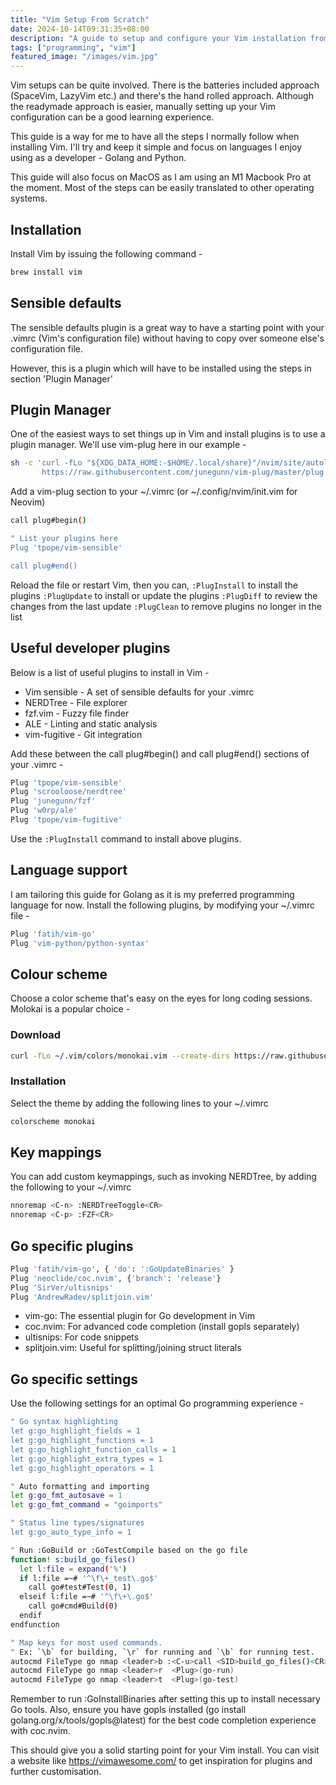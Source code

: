 ```yaml
---
title: "Vim Setup From Scratch"
date: 2024-10-14T09:31:35+08:00
description: "A guide to setup and configure your Vim installation from scratch"
tags: ["programming", "vim"]
featured_image: "/images/vim.jpg"
---
```


Vim setups can be quite involved. There is the batteries included approach (SpaceVim, LazyVim etc.) and there's the hand rolled approach. Although the readymade approach is easier, manually setting up your Vim configuration can be a good learning experience.

This guide is a way for me to have all the steps I normally follow when installing Vim. I'll try and keep it simple and focus on languages I enjoy using as a developer - Golang and Python.

This guide will also focus on MacOS as I am using an M1 Macbook Pro at the moment. Most of the steps can be easily translated to other operating systems.

## Installation

Install Vim by issuing the following command -

```bash
brew install vim
```

## Sensible defaults

The sensible defaults plugin is a great way to have a starting point with your .vimrc (Vim's configuration file) without having to copy over someone else's configuration file. 

However, this is a plugin which will have to be installed using the steps in section 'Plugin Manager'

## Plugin Manager

One of the easiest ways to set things up in Vim and install plugins is to use a plugin manager. We'll use vim-plug here in our example -

```bash
sh -c 'curl -fLo "${XDG_DATA_HOME:-$HOME/.local/share}"/nvim/site/autoload/plug.vim --create-dirs \
       https://raw.githubusercontent.com/junegunn/vim-plug/master/plug.vim'
```
Add a vim-plug section to your ~/.vimrc (or ~/.config/nvim/init.vim for Neovim)

```bash
call plug#begin()

" List your plugins here
Plug 'tpope/vim-sensible'

call plug#end()
```
Reload the file or restart Vim, then you can,
`:PlugInstall` to install the plugins
`:PlugUpdate` to install or update the plugins
`:PlugDiff` to review the changes from the last update
`:PlugClean` to remove plugins no longer in the list


## Useful developer plugins

Below is a list of useful plugins to install in Vim -

* Vim sensible - A set of sensible defaults for your .vimrc
* NERDTree - File explorer
* fzf.vim - Fuzzy file finder
* ALE - Linting and static analysis
* vim-fugitive - Git integration

Add these between the call plug#begin() and call plug#end() sections of your .vimrc -

```bash
Plug 'tpope/vim-sensible'
Plug 'scrooloose/nerdtree'
Plug 'junegunn/fzf'
Plug 'w0rp/ale'
Plug 'tpope/vim-fugitive'
```

Use the `:PlugInstall` command to install above plugins.

## Language support

I am tailoring this guide for Golang as it is my preferred programming language for now. Install the following plugins, by modifying your ~/.vimrc file -

```bash
Plug 'fatih/vim-go'
Plug 'vim-python/python-syntax'

```

## Colour scheme

Choose a color scheme that's easy on the eyes for long coding sessions. Molokai is a popular choice -

### Download

```bash
curl -fLo ~/.vim/colors/monokai.vim --create-dirs https://raw.githubusercontent.com/crusoexia/vim-monokai/refs/heads/master/colors/monokai.vim
```

### Installation

Select the theme by adding the following lines to your ~/.vimrc

```bash
colorscheme monokai
```
## Key mappings

You can add custom keymappings, such as invoking NERDTree, by adding the following to your ~/.vimrc

```bash
nnoremap <C-n> :NERDTreeToggle<CR>
nnoremap <C-p> :FZF<CR>
```

## Go specific plugins

```bash
Plug 'fatih/vim-go', { 'do': ':GoUpdateBinaries' }
Plug 'neoclide/coc.nvim', {'branch': 'release'}
Plug 'SirVer/ultisnips'
Plug 'AndrewRadev/splitjoin.vim'
```

* vim-go: The essential plugin for Go development in Vim
* coc.nvim: For advanced code completion (install gopls separately)
* ultisnips: For code snippets
* splitjoin.vim: Useful for splitting/joining struct literals

## Go specific settings

Use the following settings for an optimal Go programming experience -

```bash
" Go syntax highlighting
let g:go_highlight_fields = 1
let g:go_highlight_functions = 1
let g:go_highlight_function_calls = 1
let g:go_highlight_extra_types = 1
let g:go_highlight_operators = 1

" Auto formatting and importing
let g:go_fmt_autosave = 1
let g:go_fmt_command = "goimports"

" Status line types/signatures
let g:go_auto_type_info = 1

" Run :GoBuild or :GoTestCompile based on the go file
function! s:build_go_files()
  let l:file = expand('%')
  if l:file =~# '^\f\+_test\.go$'
    call go#test#Test(0, 1)
  elseif l:file =~# '^\f\+\.go$'
    call go#cmd#Build(0)
  endif
endfunction

" Map keys for most used commands.
" Ex: `\b` for building, `\r` for running and `\b` for running test.
autocmd FileType go nmap <leader>b :<C-u>call <SID>build_go_files()<CR>
autocmd FileType go nmap <leader>r  <Plug>(go-run)
autocmd FileType go nmap <leader>t  <Plug>(go-test)
```

Remember to run :GoInstallBinaries after setting this up to install necessary Go tools. Also, ensure you have gopls installed (go install golang.org/x/tools/gopls@latest) for the best code completion experience with coc.nvim.

This should give you a solid starting point for your Vim install. You can visit a website like https://vimawesome.com/ to get inspiration for plugins and further customisation.

